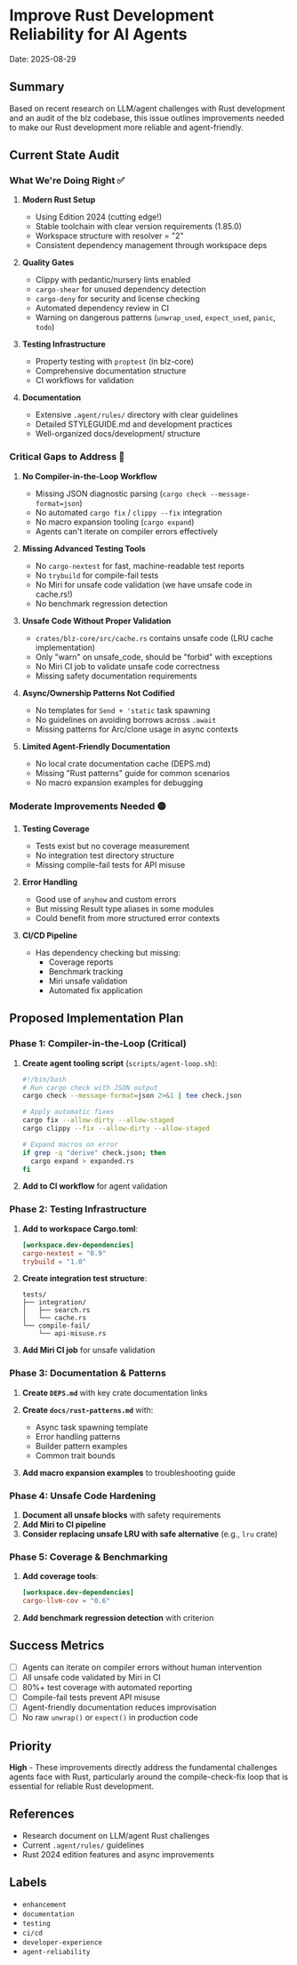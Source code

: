 # Improve Rust Development Reliability for AI Agents

Date: 2025-08-29

## Summary

Based on recent research on LLM/agent challenges with Rust development and an audit of the blz codebase, this issue outlines improvements needed to make our Rust development more reliable and agent-friendly.

## Current State Audit

### What We're Doing Right ✅

1. **Modern Rust Setup**
   - Using Edition 2024 (cutting edge!)
   - Stable toolchain with clear version requirements (1.85.0)
   - Workspace structure with resolver = "2"
   - Consistent dependency management through workspace deps

2. **Quality Gates**
   - Clippy with pedantic/nursery lints enabled
   - `cargo-shear` for unused dependency detection
   - `cargo-deny` for security and license checking
   - Automated dependency review in CI
   - Warning on dangerous patterns (`unwrap_used`, `expect_used`, `panic`, `todo`)

3. **Testing Infrastructure**
   - Property testing with `proptest` (in blz-core)
   - Comprehensive documentation structure
   - CI workflows for validation

4. **Documentation**
   - Extensive `.agent/rules/` directory with clear guidelines
   - Detailed STYLEGUIDE.md and development practices
   - Well-organized docs/development/ structure

### Critical Gaps to Address 🔴

1. **No Compiler-in-the-Loop Workflow**
   - Missing JSON diagnostic parsing (`cargo check --message-format=json`)
   - No automated `cargo fix` / `clippy --fix` integration
   - No macro expansion tooling (`cargo expand`)
   - Agents can't iterate on compiler errors effectively

2. **Missing Advanced Testing Tools**
   - No `cargo-nextest` for fast, machine-readable test reports
   - No `trybuild` for compile-fail tests
   - No Miri for unsafe code validation (we have unsafe code in cache.rs!)
   - No benchmark regression detection

3. **Unsafe Code Without Proper Validation**
   - `crates/blz-core/src/cache.rs` contains unsafe code (LRU cache implementation)
   - Only "warn" on unsafe_code, should be "forbid" with exceptions
   - No Miri CI job to validate unsafe code correctness
   - Missing safety documentation requirements

4. **Async/Ownership Patterns Not Codified**
   - No templates for `Send + 'static` task spawning
   - No guidelines on avoiding borrows across `.await`
   - Missing patterns for Arc/clone usage in async contexts

5. **Limited Agent-Friendly Documentation**
   - No local crate documentation cache (DEPS.md)
   - Missing "Rust patterns" guide for common scenarios
   - No macro expansion examples for debugging

### Moderate Improvements Needed 🟡

1. **Testing Coverage**
   - Tests exist but no coverage measurement
   - No integration test directory structure
   - Missing compile-fail tests for API misuse

2. **Error Handling**
   - Good use of `anyhow` and custom errors
   - But missing Result type aliases in some modules
   - Could benefit from more structured error contexts

3. **CI/CD Pipeline**
   - Has dependency checking but missing:
     - Coverage reports
     - Benchmark tracking
     - Miri unsafe validation
     - Automated fix application

## Proposed Implementation Plan

### Phase 1: Compiler-in-the-Loop (Critical)

1. **Create agent tooling script** (`scripts/agent-loop.sh`):
   ```bash
   #!/bin/bash
   # Run cargo check with JSON output
   cargo check --message-format=json 2>&1 | tee check.json

   # Apply automatic fixes
   cargo fix --allow-dirty --allow-staged
   cargo clippy --fix --allow-dirty --allow-staged

   # Expand macros on error
   if grep -q "derive" check.json; then
     cargo expand > expanded.rs
   fi
   ```

2. **Add to CI workflow** for agent validation

### Phase 2: Testing Infrastructure

1. **Add to workspace Cargo.toml**:
   ```toml
   [workspace.dev-dependencies]
   cargo-nextest = "0.9"
   trybuild = "1.0"
   ```

2. **Create integration test structure**:
   ```
   tests/
   ├── integration/
   │   ├── search.rs
   │   └── cache.rs
   └── compile-fail/
       └── api-misuse.rs
   ```

3. **Add Miri CI job** for unsafe validation

### Phase 3: Documentation & Patterns

1. **Create `DEPS.md`** with key crate documentation links
2. **Create `docs/rust-patterns.md`** with:
   - Async task spawning template
   - Error handling patterns
   - Builder pattern examples
   - Common trait bounds

3. **Add macro expansion examples** to troubleshooting guide

### Phase 4: Unsafe Code Hardening

1. **Document all unsafe blocks** with safety requirements
2. **Add Miri to CI pipeline**
3. **Consider replacing unsafe LRU with safe alternative** (e.g., `lru` crate)

### Phase 5: Coverage & Benchmarking

1. **Add coverage tools**:
   ```toml
   [workspace.dev-dependencies]
   cargo-llvm-cov = "0.6"
   ```

2. **Add benchmark regression detection** with criterion

## Success Metrics

- [ ] Agents can iterate on compiler errors without human intervention
- [ ] All unsafe code validated by Miri in CI
- [ ] 80%+ test coverage with automated reporting
- [ ] Compile-fail tests prevent API misuse
- [ ] Agent-friendly documentation reduces improvisation
- [ ] No raw `unwrap()` or `expect()` in production code

## Priority

**High** - These improvements directly address the fundamental challenges agents face with Rust, particularly around the compile-check-fix loop that is essential for reliable Rust development.

## References

- Research document on LLM/agent Rust challenges
- Current `.agent/rules/` guidelines
- Rust 2024 edition features and async improvements

## Labels

- `enhancement`
- `documentation`
- `testing`
- `ci/cd`
- `developer-experience`
- `agent-reliability`

